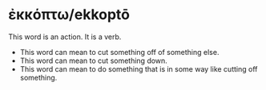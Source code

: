 # ἐκκόπτω/ekkoptō
This word is an action. It is a verb.
* This word can mean to cut something off of something else.
* This word can mean to cut something down.
* This word can mean to do something that is in some way like cutting off something.
